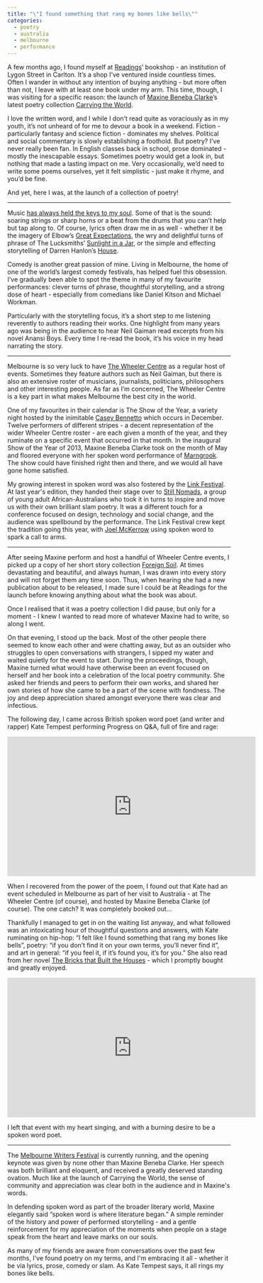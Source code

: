 ```yaml
---
title: "\"I found something that rang my bones like bells\""
categories:
  - poetry
  - australia
  - melbourne
  - performance
---
```


A few months ago, I found myself at [Readings](http://www.readings.com.au)’ bookshop - an institution of Lygon Street in Carlton. It’s a shop I’ve ventured inside countless times. Often I wander in without any intention of buying anything - but more often than not, I leave with at least one book under my arm. This time, though, I was visiting for a specific reason: the launch of [Maxine Beneba Clarke](https://twitter.com/slamup)’s latest poetry collection [Carrying the World](http://www.readings.com.au/products/21717079/carrying-the-world).

I love the written word, and I while I don’t read quite as voraciously as in my youth, it’s not unheard of for me to devour a book in a weekend. Fiction - particularly fantasy and science fiction - dominates my shelves. Political and social commentary is slowly establishing a foothold. But poetry? I’ve never really been fan. In English classes back in school, prose dominated - mostly the inescapable essays. Sometimes poetry would get a look in, but nothing that made a lasting impact on me. Very occasionally, we’d need to write some poems ourselves, yet it felt simplistic - just make it rhyme, and you’d be fine.

And yet, here I was, at the launch of a collection of poetry!

---

Music [has always held the keys to my soul](/2016/01/03/music-is-magic.html). Some of that is the sound: soaring strings or sharp horns or a beat from the drums that you can’t help but tap along to. Of course, lyrics often draw me in as well - whether it be the imagery of Elbow’s [Great Expectations](https://www.youtube.com/watch?v=uM95IKmEh6I), the wry and delightful turns of phrase of The Lucksmiths’ [Sunlight in a Jar](https://www.youtube.com/watch?v=bAkx37MglaU), or the simple and effecting storytelling of Darren Hanlon’s [House](https://www.youtube.com/watch?v=ghXs7LYF06c).

Comedy is another great passion of mine. Living in Melbourne, the home of one of the world’s largest comedy festivals, has helped fuel this obsession. I’ve gradually been able to spot the theme in many of my favourite performances: clever turns of phrase, thoughtful storytelling, and a strong dose of heart - especially from comedians like Daniel Kitson and Michael Workman.

Particularly with the storytelling focus, it’s a short step to me listening reverently to authors reading their works. One highlight from many years ago was being in the audience to hear Neil Gaiman read excerpts from his novel Anansi Boys. Every time I re-read the book, it’s his voice in my head narrating the story.

---

Melbourne is so very luck to have [The Wheeler Centre](http://www.wheelercentre.com) as a regular host of events. Sometimes they feature authors such as Neil Gaiman, but there is also an extensive roster of musicians, journalists, politicians, philosophers and other interesting people. As far as I’m concerned, The Wheeler Centre is a key part in what makes Melbourne the best city in the world.

One of my favourites in their calendar is The Show of the Year, a variety night hosted by the inimitable [Casey Bennetto](https://twitter.com/caseybennetto) which occurs in December. Twelve performers of different stripes - a decent representation of the wider Wheeler Centre roster - are each given a month of the year, and they ruminate on a specific event that occurred in that month. In the inaugural Show of the Year of 2013, Maxine Beneba Clarke took on the month of May and floored everyone with her spoken word performance of [Marngrook](https://soundcloud.com/fbi_all-the-best/maxine-beneba-clark-marngrook-performed-live-for-all-the-best). The show could have finished right then and there, and we would all have gone home satisfied.

My growing interest in spoken word was also fostered by the [Link Festival](http://www.linkfestival.com.au). At last year's edition, they handed their stage over to [Still Nomads](https://twitter.com/stillnomads), a group of young adult African-Australians who took it in turns to inspire and move us with their own brilliant slam poetry. It was a different touch for a conference focused on design, technology and social change, and the audience was spellbound by the performance. The Link Festival crew kept the tradition going this year, with [Joel McKerrow](https://twitter.com/joelmckerrow) using spoken word to spark a call to arms.

---

After seeing Maxine perform and host a handful of Wheeler Centre events, I picked up a copy of her short story collection [Foreign Soil](http://www.readings.com.au/products/17988480/foreign-soil). At times devastating and beautiful, and always human, I was drawn into every story and will not forget them any time soon. Thus, when hearing she had a new publication about to be released, I made sure I could be at Readings for the launch before knowing anything about what the book was about.

Once I realised that it was a poetry collection I did pause, but only for a moment - I knew I wanted to read more of whatever Maxine had to write, so along I went.

On that evening, I stood up the back. Most of the other people there seemed to know each other and were chatting away, but as an outsider who struggles to open conversations with strangers, I sipped my water and waited quietly for the event to start. During the proceedings, though, Maxine turned what would have otherwise been an event focused on herself and her book into a celebration of the local poetry community. She asked her friends and peers to perform their own works, and shared her own stories of how she came to be a part of the scene with fondness. The joy and deep appreciation shared amongst everyone there was clear and infectious.

The following day, I came across British spoken word poet (and writer and rapper) Kate Tempest performing Progress on Q&A, full of fire and rage:

<iframe width="560" height="315" src="https://www.youtube.com/embed/RCSoFd7O75E" frameborder="0" allowfullscreen></iframe>

When I recovered from the power of the poem, I found out that Kate had an event scheduled in Melbourne as part of her visit to Australia - at The Wheeler Centre (of course), and hosted by Maxine Beneba Clarke (of course). The one catch? It was completely booked out...

Thankfully I managed to get in on the waiting list anyway, and what followed was an intoxicating hour of thoughtful questions and answers, with Kate ruminating on hip-hop: “I felt like I found something that rang my bones like bells”, poetry: “if you don’t find it on your own terms, you’ll never find it”, and art in general: “if you feel it, if it’s found you, it’s for you.” She also read from her novel [The Bricks that Built the Houses](http://www.readings.com.au/products/20654780/the-bricks-that-built-the-houses) - which I promptly bought and greatly enjoyed.

<iframe width="560" height="315" src="https://www.youtube.com/embed/FY11fh6sKMw" frameborder="0" allowfullscreen></iframe>

I left that event with my heart singing, and with a burning desire to be a spoken word poet.

---

The [Melbourne Writers Festival](http://mwf.com.au) is currently running, and the opening keynote was given by none other than Maxine Beneba Clarke. Her speech was both brilliant and eloquent, and received a greatly deserved standing ovation. Much like at the launch of Carrying the World, the sense of community and appreciation was clear both in the audience and in Maxine's words.

In defending spoken word as part of the broader literary world, Maxine elegantly said “spoken word is where literature began.” A simple reminder of the history and power of performed storytelling - and a gentle reinforcement for my appreciation of the moments when people on a stage speak from the heart and leave marks on our souls.

As many of my friends are aware from conversations over the past few months, I've found poetry on my terms, and I'm embracing it all - whether it be via lyrics, prose, comedy or slam. As Kate Tempest says, it all rings my bones like bells.
